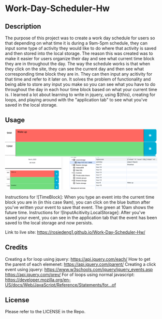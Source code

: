 # Work-Day-Scheduler-Hw

## Description

The purpose of this project was to create a work day schedule for users so that depending on what time it is during a 9am-5pm schedule, they can input some type of activity they would like to do where that activity is saved and then stored into the local storage. The reason this was created was to make it easier for users organize their day and see what current time block they are in throughout the day. The way the schedule works is that when they click on the site, they can see the current day and then see what corresponding time block they are in. They can then input any acitivity for that time and refer to it later on. It solves the problem of functionality and being able to store any input you make so you can see what you have to do throughout the day in each hour time block based on what your current time is. I learned a lot about learning to write in jquery, using $(this), creating for loops, and playing around with the "application tab" to see what you've saved in the local storage.  

## Usage

![TimeBlock](assets/images/TimeBlock.png)
![InputActivity.LocalStorage](assets/images/InputActivity.LocalStorage.png)

Instructions for ![TimeBlock]: When you type an event into the current time block you are in (in this case 9am), you can click on the blue button after you've written your event to save that event. The green at 10am shows the future time. 
Instructions for ![InputAcitivity.LocalStorage]: After you've saved your event, you can see in the application tab that the event has been saved to the local storage and now persists. 

Link to live site: https://rosiedeng1.github.io/Work-Day-Scheduler-Hw/
## Credits

Creating a for loop using jquery: https://api.jquery.com/each/
How to get the parent of each elemenet: https://api.jquery.com/parent/
Creating a click event using jquery: https://www.w3schools.com/jquery/jquery_events.asp
https://api.jquery.com/prev/
For of loops using normal javascript: 
https://developer.mozilla.org/en-US/docs/Web/JavaScript/Reference/Statements/for...of

## License

Please refer to the LICENSE in the Repo. 